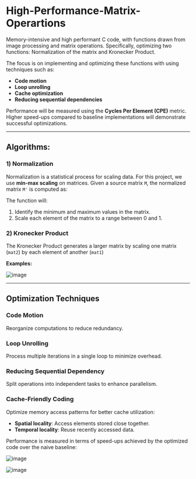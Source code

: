 # High-Performance-Matrix-Operartions
Memory-intensive and high performant C code, with functions drawn from image processing and matrix operations. Specifically, optimizing two functions: Normalization of the matrix and Kronecker Product.


The focus is on implementing and optimizing these functions with using techniques such as:

- **Code motion**
- **Loop unrolling**
- **Cache optimization**
- **Reducing sequential dependencies**

Performance will be measured using the **Cycles Per Element (CPE)** metric. Higher speed-ups compared to baseline implementations will demonstrate successful optimizations.

---

## Algorithms:

### 1) Normalization

Normalization is a statistical process for scaling data. For this project, we use **min-max scaling** on matrices. Given a source matrix `M`, the normalized matrix `M'` is computed as:

The function will:
1. Identify the minimum and maximum values in the matrix.
2. Scale each element of the matrix to a range between 0 and 1.

### 2) Kronecker Product

The Kronecker Product generates a larger matrix by scaling one matrix (`mat2`) by each element of another (`mat1`)

**Examples:**

![image](https://github.com/user-attachments/assets/019f8b1b-1296-4086-8256-3e0f537f0f06)

---

## Optimization Techniques

### Code Motion
Reorganize computations to reduce redundancy.

### Loop Unrolling
Process multiple iterations in a single loop to minimize overhead.

### Reducing Sequential Dependency
Split operations into independent tasks to enhance parallelism.

### Cache-Friendly Coding
Optimize memory access patterns for better cache utilization:
- **Spatial locality**: Access elements stored close together.
- **Temporal locality**: Reuse recently accessed data.

Performance is measured in terms of speed-ups achieved by the optimized code over the naive baseline:

![image](https://github.com/user-attachments/assets/dd2cf9d3-9a87-41d0-a39d-f6681a6f404c)

![image](https://github.com/user-attachments/assets/4663a683-daf4-49c2-8aed-ba88707dde3d)



